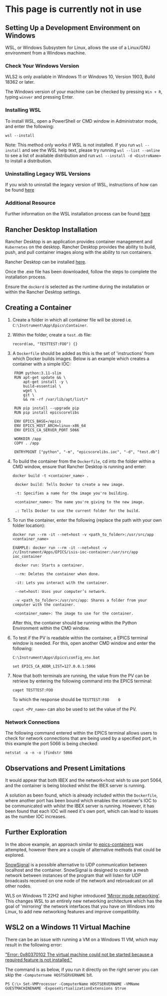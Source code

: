 # **This page is currently not in use**


## Setting Up a Development Environment on Windows

WSL, or Windows Subsystem for Linux, allows the use of a Linux/GNU environment from a Windows machine.

### Check Your Windows Version

WLS2 is only available in Windows 11 or Windows 10, Version 1903, Build 18362 or later.

The Windows version of your machine can be checked by pressing `Win + R`, typing `winver` and pressing Enter.

### Installing WSL

To install WSL, open a PowerShell or CMD window in Administrator mode, and enter the following: 

`wsl --install`

Note: This method only works if WSL is not installed. If you run `wsl --install` and see the WSL help text, please try running `wsl --list --online` to see a list of available distribution and run `wsl --install -d <DistroName>` to install a distribution.

### Uninstalling Legacy WSL Versions

If you wish to uninstall the legacy version of WSL, instructions of how can be found [here](https://learn.microsoft.com/en-us/windows/wsl/troubleshooting#uninstall-legacy-version-of-wsl)

### Additional Resource

Further information on the WSL installation process can be found [here](https://learn.microsoft.com/en-us/windows/wsl/install#install-wsl-command)

## Rancher Desktop Installation

Rancher Desktop is an application provides container management and `Kubernetes` on the desktop. Rancher Desktop provides the ability to build, push, and pull container images along with the ability to run containers.

Rancher Desktop can be installed [here](https://docs.rancherdesktop.io/getting-started/installation/).

Once the .exe file has been downloaded, follow the steps to complete the installation process.

Ensure the `dockerd` is selected as the runtime during the installation or within the Rancher Desktop settings. 

## Creating a Container

1. Create a folder in which all container file will be stored i.e. `C:\Instrument\App\Epics\Container`.

2. Within the folder, create a `test.db` file:

	`record(ao, "TESTTEST:FOO") {}`

3. A `Dockerfile` should be added as this is the set of 'instructions' from which Docker builds images. Below is an example which creates a container with a simple IOC: 
```
    FROM python:3.11-slim
    RUN apt-get update && \
        apt-get install -y \
        build-essential \
        wget \
        git \
        && rm -rf /var/lib/apt/list/*
	
    RUN pip install --upgrade pip
    RUN pip install epicscorelibs
	
    ENV EPICS_BASE=/epics
    ENV EPICS_HOST_ARCH=linux-x86_64
    ENV EPICS_CA_SERVER_PORT 5066
	
    WORKDIR /app
    COPY . /app
	
    ENTRYPOINT ["python", "-m", "epicscorelibs.ioc", "-d", "test.db"]

```

4. To build the container from the `Dockerfile`, cd into the folder within a CMD window, ensure that Rancher Desktop is running and enter:

	`docker build -t <container_name> .`

        docker build: Tells Docker to create a new image.
     
        -t: Specifies a name for the image you're building.

        <container_name>: The name you're giving to the new image.

        .: Tells Docker to use the current folder for the build.

5. To run the container, enter the following (replace the path with your own folder location):

	`docker run --rm -it --net=host -v <path_to_folder>:/usr/src/app <container_name>`

    `EXAMPLE: docker run --rm -it --net=host -v /c/Instrument/Apps/EPICS/isis-ioc-container:/usr/src/app ioc_container`

        docker run: Starts a container.

        --rm: Deletes the container when done.

        -it: Lets you interact with the container.

        --net=host: Uses your computer’s network.

        -v <path_to_folder>:/usr/src/app: Shares a folder from your computer with the container.

        <container_name>: The image to use for the container.

	After this, the container should be running within the Python Environment within the CMD window.

6. To test if the PV is readable within the container, a EPICS terminal window is needed. For this, open another CMD window and enter the following:

	`C:\Instrument\Apps\Epics\config_env.bat`
	
	`set EPICS_CA_ADDR_LIST=127.0.0.1:5066`
	

7. Now that both terminals are running, the value from the PV can be retrieve by entering the following command into the EPICS terminal:

    `caget TESTTEST:FOO` 

    To which the response should be `TESTTEST:FOO    0`

    `caput <PV_name>` can also be used to set the value of the PV.


### Network Connections

The following command entered within the EPICS terminal allows users to check for network connections that are being used by a specified port, in this example the port 5066 is being checked:

`netstat -a -n -o |findstr 5066`


## Observations and Present Limitations

It would appear that both IBEX and the network=host wish to use port 5064, and the container is being blocked whilst the IBEX server is running.

A solution as been found, which is already included within the `Dockerfile`, where another port has been bound which enables the container's IOC to be communicated with whilst the IBEX server is running. However, it has been found that each IOC will need it's own port, which can lead to issues as the number IOC increases.

## Further Exploration

In the above example, an approach similar to [epics-containers](https://epics-containers.github.io/main/index.html) was attempted, however there are a couple of alternative methods that could be explored.

[SnowSignal](https://github.com/ISISNeutronMuon/SnowSignal/tree/main) is a possible alternative to UDP communication between localhost and the container. SnowSignal is designed to create a mesh network between instances of the program that will listen for UDP broadcasts received on one node of the network and rebroadcast on all other nodes.

WLS on Windows 11 22H2 and higher introduced ['Mirror mode networking'](https://learn.microsoft.com/en-us/windows/wsl/networking#mirrored-mode-networking). This changes WSL to an entirely new networking architecture which has the goal of 'mirroring' the network interfaces that you have on Windows into Linux, to add new networking features and improve compatibility.

## WSL2 on a Windows 11 Virtual Machine

There can be an issue with running a VM on a Windows 11 VM, which may result in the following error:

["Error: 0x80370102 The virtual machine could not be started because a required feature is not installed."](https://learn.microsoft.com/en-us/windows/wsl/troubleshooting#error-0x80370102-the-virtual-machine-could-not-be-started-because-a-required-feature-is-not-installed) 


The command is as below, if you run it directly on the right server you can skip the `-Computername HOSTSERVERNAME` bit.
 
`PS C:\> Set-VMProcessor -ComputerName HOSTSERVERNAME -VMName GUESTMACHINENAME -ExposeVirtualizationExtensions $true`